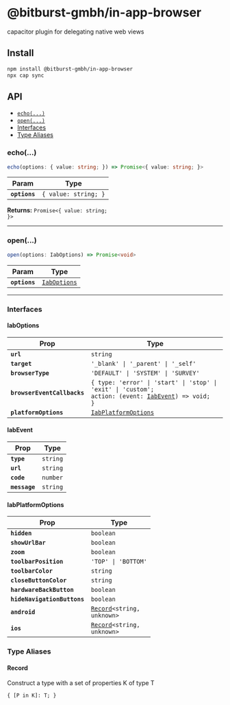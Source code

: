 # @bitburst-gmbh/in-app-browser

capacitor plugin for delegating native web views

## Install

```bash
npm install @bitburst-gmbh/in-app-browser
npx cap sync
```

## API

<docgen-index>

* [`echo(...)`](#echo)
* [`open(...)`](#open)
* [Interfaces](#interfaces)
* [Type Aliases](#type-aliases)

</docgen-index>

<docgen-api>
<!--Update the source file JSDoc comments and rerun docgen to update the docs below-->

### echo(...)

```typescript
echo(options: { value: string; }) => Promise<{ value: string; }>
```

| Param         | Type                            |
| ------------- | ------------------------------- |
| **`options`** | <code>{ value: string; }</code> |

**Returns:** <code>Promise&lt;{ value: string; }&gt;</code>

--------------------


### open(...)

```typescript
open(options: IabOptions) => Promise<void>
```

| Param         | Type                                              |
| ------------- | ------------------------------------------------- |
| **`options`** | <code><a href="#iaboptions">IabOptions</a></code> |

--------------------


### Interfaces


#### IabOptions

| Prop                        | Type                                                                                                                                     |
| --------------------------- | ---------------------------------------------------------------------------------------------------------------------------------------- |
| **`url`**                   | <code>string</code>                                                                                                                      |
| **`target`**                | <code>'_blank' \| '_parent' \| '_self'</code>                                                                                            |
| **`browserType`**           | <code>'DEFAULT' \| 'SYSTEM' \| 'SURVEY'</code>                                                                                           |
| **`browserEventCallbacks`** | <code>{ type: 'error' \| 'start' \| 'stop' \| 'exit' \| 'custom'; action: (event: <a href="#iabevent">IabEvent</a>) =&gt; void; }</code> |
| **`platformOptions`**       | <code><a href="#iabplatformoptions">IabPlatformOptions</a></code>                                                                        |


#### IabEvent

| Prop          | Type                |
| ------------- | ------------------- |
| **`type`**    | <code>string</code> |
| **`url`**     | <code>string</code> |
| **`code`**    | <code>number</code> |
| **`message`** | <code>string</code> |


#### IabPlatformOptions

| Prop                        | Type                                                             |
| --------------------------- | ---------------------------------------------------------------- |
| **`hidden`**                | <code>boolean</code>                                             |
| **`showUrlBar`**            | <code>boolean</code>                                             |
| **`zoom`**                  | <code>boolean</code>                                             |
| **`toolbarPosition`**       | <code>'TOP' \| 'BOTTOM'</code>                                   |
| **`toolbarColor`**          | <code>string</code>                                              |
| **`closeButtonColor`**      | <code>string</code>                                              |
| **`hardwareBackButton`**    | <code>boolean</code>                                             |
| **`hideNavigationButtons`** | <code>boolean</code>                                             |
| **`android`**               | <code><a href="#record">Record</a>&lt;string, unknown&gt;</code> |
| **`ios`**                   | <code><a href="#record">Record</a>&lt;string, unknown&gt;</code> |


### Type Aliases


#### Record

Construct a type with a set of properties K of type T

<code>{ [P in K]: T; }</code>

</docgen-api>
